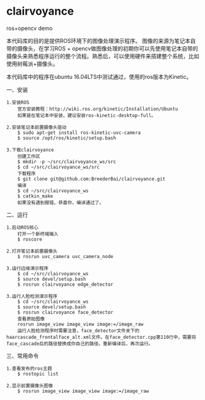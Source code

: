 # clairvoyance
ros+opencv demo

本代码库的目的是提供ROS环境下的图像处理演示程序。
图像的来源为笔记本自带的摄像头，在学习ROS + opencv做图像处理的初期你可以先使用笔记本自带的摄像头来熟悉程序运行的整个流程。熟悉后，可以使用硬件来搭建整个系统，比如使用树莓派+摄像头。

本代码库中的程序在ubuntu 16.04LTS中测试通过，使用的ros版本为Kinetic。

一、安装

    1.安装ROS
        官方安装教程：http://wiki.ros.org/kinetic/Installation/Ubuntu
        如果是在笔记本中安装，建议安装ros-kinetic-desktop-full。
        
    2.安装笔记本前置摄像头驱动
        $ sudo apt-get install ros-kinetic-uvc-camera
        $ source /opt/ros/kinetic/setup.bash

    3.下载clairvoyance
        创建工作区
        $ mkdir -p ~/src/clairvoyance_ws/src
        $ cd ~/src/clairvoyance_ws/src
        下载程序
        $ git clone git@github.com:BreederBai/clairvoyance.git
        编译
        $ cd ~/src/clairvoyance_ws
        $ catkin_make
        如果没有遇到报错，恭喜你，编译通过了。
二、运行

    1.启动ROS核心
        打开一个新终端输入
        $ roscore
        
    2.打开笔记本前置摄像头
        $ rosrun uvc_camera uvc_camera_node
    
    3.运行边缘演示程序
        $ cd ~/src/clairvoyance_ws
        $ source devel/setup.bash
        $ rosrun clairvoyance edge_detector
        
    3.运行人脸检测演示程序
        $ cd ~/src/clairvoyance_ws
        $ source devel/setup.bash
        $ rosrun clairvoyance face_detector
        查看原始图像
        rosrun image_view image_view image:=/image_raw
        运行人脸检测程序时需要注意，face_detector文件夹下的haarcascade_frontalface_alt.xml文件。在face_detector.cpp第110行中，需要将face_cascade后的路径替换成你自己的路径。重新编译后，再次运行。
三、常用命令

    1.查看发布的ros主题
        $ rostopic list

    2.显示前置摄像头图像
        $ rosrun image_view image_view image:=/image_raw
